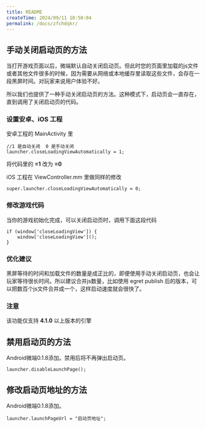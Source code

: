 ```yaml
---
title: README
createTime: 2024/09/11 10:50:04
permalink: /docs/zfchdqkr/
---
```

## 手动关闭启动页的方法

当打开游戏页面以后，微端默认自动关闭启动页。但此时您的页面里加载的js文件或者其他文件很多的时候，因为需要从网络或本地缓存里读取这些文件，会存在一段黑屏时间。对玩家来说用户体验不好。

所以我们也提供了一种手动关闭启动页的方法。这种模式下，启动页会一直存在，直到调用了关闭启动页的代码。

### 设置安卓、iOS 工程

安卓工程的 MainActivity 里

```
//1 是自动关闭  0 是手动关闭
launcher.closeLoadingViewAutomatically = 1;
```

将代码里的 **=1** 改为 **=0**

iOS 工程在 ViewController.mm 里做同样的修改

```
super.launcher.closeLoadingViewAutomatically = 0;
```

### 修改游戏代码

当你的游戏初始化完成，可以关闭启动页时，调用下面这段代码

```
if (window['closeLoadingView']) {
    window['closeLoadingView']();
}
```

### 优化建议

黑屏等待的时间和加载文件的数量是成正比的，即便使用手动关闭启动页，也会让玩家等待很长时间。所以建议合并js数量，比如使用 egret publish 后的版本，可以把数百个js文件合并成一个，这样启动速度就会很快了。

### 注意

该功能仅支持 **4.1.0** 以上版本的引擎

## 禁用启动页的方法

Android微端0.1.8添加。禁用后将不再弹出启动页。

```
launcher.disableLaunchPage();
```

## 修改启动页地址的方法

Android微端0.1.8添加。

```
launcher.launchPageUrl = "启动页地址";
```
